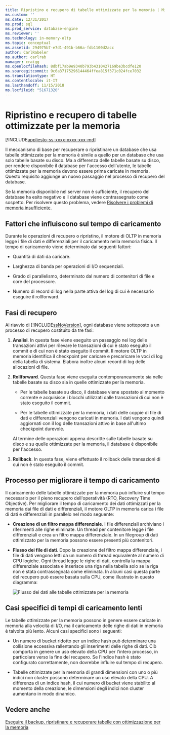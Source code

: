 ```yaml
---
title: Ripristino e recupero di tabelle ottimizzate per la memoria | Microsoft Docs
ms.custom: ''
ms.date: 12/31/2017
ms.prod: sql
ms.prod_service: database-engine
ms.reviewer: ''
ms.technology: in-memory-oltp
ms.topic: conceptual
ms.assetid: 294975b7-e7d1-491b-b66a-fdb1100d2acc
author: CarlRabeler
ms.author: carlrab
manager: craigg
ms.openlocfilehash: 8dbf17ab9e9340b793b4310427169be3bcdfe120
ms.sourcegitcommit: 9c6a37175296144464ffea815f371c024fce7032
ms.translationtype: HT
ms.contentlocale: it-IT
ms.lasthandoff: 11/15/2018
ms.locfileid: "51671320"
---
```

# <a name="restore-and-recovery-of-memory-optimized-tables"></a>Ripristino e recupero di tabelle ottimizzate per la memoria
[!INCLUDE[appliesto-ss-xxxx-xxxx-xxx-md](../../includes/appliesto-ss-xxxx-xxxx-xxx-md.md)]

Il meccanismo di base per recuperare o ripristinare un database che usa tabelle ottimizzate per la memoria è simile a quello per un database che usa solo tabelle basate su disco. Ma a differenza delle tabelle basate su disco, per rendere disponibile il database per l'accesso dell'utente, le tabelle ottimizzate per la memoria devono essere prima caricate in memoria. Questo requisito aggiunge un nuovo passaggio nel processo di recupero del database.  
  
Se la memoria disponibile nel server non è sufficiente, il recupero del database ha esito negativo e il database viene contrassegnato come sospetto. Per risolvere questo problema, vedere [Risolvere i problemi di memoria insufficiente](resolve-out-of-memory-issues.md). 
  
## <a name="factors-that-affect-load-time"></a>Fattori che influiscono sul tempo di caricamento
Durante le operazioni di recupero o ripristino, il motore di OLTP in memoria legge i file di dati e differenziali per il caricamento nella memoria fisica. Il tempo di caricamento viene determinato dai seguenti fattori:  
  
-   Quantità di dati da caricare.  
  
-   Larghezza di banda per operazioni di I/O sequenziali.  
  
-   Grado di parallelismo, determinato dal numero di contenitori di file e core del processore.  
  
-   Numero di record di log nella parte attiva del log di cui è necessario eseguire il rollforward.  

## <a name="phases-of-recovery"></a>Fasi di recupero
Al riavvio di [!INCLUDE[ssNoVersion](../../includes/ssnoversion-md.md)], ogni database viene sottoposto a un processo di recupero costituito da tre fasi:  
  
1.  **Analisi**. In questa fase viene eseguito un passaggio nei log delle transazioni attivi per rilevare le transazioni di cui è stato eseguito il commit e di cui non è stato eseguito il commit. Il motore OLTP in memoria identifica il checkpoint per caricare e precaricare le voci di log della tabella di sistema. Elabora inoltre alcuni record di log delle allocazioni di file.  
  
2.  **Rollforward**. Questa fase viene eseguita contemporaneamente sia nelle tabelle basate su disco sia in quelle ottimizzate per la memoria.  
  
    - Per le tabelle basate su disco, il database viene spostato al momento corrente e acquisisce i blocchi utilizzati dalle transazioni di cui non è stato eseguito il commit.  
  
    - Per le tabelle ottimizzate per la memoria, i dati delle coppie di file di dati e differenziali vengono caricati in memoria. I dati vengono quindi aggiornati con il log delle transazioni attivo in base all'ultimo checkpoint durevole.  
  
    Al termine delle operazioni appena descritte sulle tabelle basate su disco e su quelle ottimizzate per la memoria, il database è disponibile per l'accesso.  
  
3.  **Rollback**. In questa fase, viene effettuato il rollback delle transazioni di cui non è stato eseguito il commit.  
  
## <a name="process-for-improving-load-time"></a>Processo per migliorare il tempo di caricamento
Il caricamento delle tabelle ottimizzate per la memoria può influire sul tempo necessario per il pieno recupero dell'operatività (RTO, Recovery Time Objective). Per migliorare il tempo di caricamento dei dati ottimizzati per la memoria dai file di dati e differenziali, il motore OLTP in memoria carica i file di dati e differenziali in parallelo nel modo seguente:  
  
-   **Creazione di un filtro mappa differenziale**. I file differenziali archiviano i riferimenti alle righe eliminate. Un thread per contenitore legge i file differenziali e crea un filtro mappa differenziale. In un filegroup di dati ottimizzato per la memoria possono essere presenti più contenitori.  
  
-   **Flusso dei file di dati**. Dopo la creazione del filtro mappa differenziale, i file di dati vengono letti da un numero di thread equivalente al numero di CPU logiche. Ogni thread legge le righe di dati, controlla la mappa differenziale associata e inserisce una riga nella tabella solo se la riga non è stata contrassegnata come eliminata. In alcuni casi questa parte del recupero può essere basata sulla CPU, come illustrato in questo diagramma:  
  
    ![Flusso dei dati alle tabelle ottimizzate per la memoria](../../relational-databases/in-memory-oltp/media/memory-optimized-tables.gif "Flusso dei dati alle tabelle ottimizzate per la memoria")  
  
## <a name="specific-cases-of-slow-load-times"></a>Casi specifici di tempi di caricamento lenti
Le tabelle ottimizzate per la memoria possono in genere essere caricate in memoria alla velocità di I/O, ma il caricamento delle righe di dati in memoria è talvolta più lento. Alcuni casi specifici sono i seguenti:  
  
-   Un numero di bucket ridotto per un indice hash può determinare una collisione eccessiva rallentando gli inserimenti delle righe di dati. Ciò comporta in genere un uso elevato della CPU per l'intero processo, in particolare verso la fine del recupero. Se l'indice hash è stato configurato correttamente, non dovrebbe influire sul tempo di recupero.  
  
-   Tabelle ottimizzate per la memoria di grandi dimensioni con uno o più indici non cluster possono determinare un uso elevato della CPU. A differenza di un indice hash, il cui numero di bucket viene stabilito al momento della creazione, le dimensioni degli indici non cluster aumentano in modo dinamico.  
  
## <a name="see-also"></a>Vedere anche  
 [Eseguire il backup, ripristinare e recuperare tabelle con ottimizzazione per la memoria](https://msdn.microsoft.com/library/3f083347-0fbb-4b19-a6fb-1818d545e281)  
  
  
